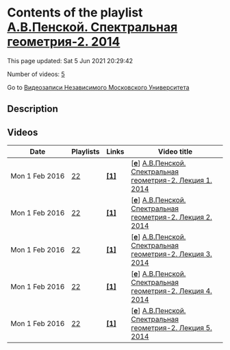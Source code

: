 # Contents of the playlist [А.В.Пенской. Спектральная геометрия-2. 2014](https://www.youtube.com/playlist?list=PLp9ABVh6_x4GpCgV0T-sB1KlBXSlLzsQt)

This page updated: Sat 5 Jun 2021 20:29:42

Number of videos: [5](#videos)

Go to [Видеозаписи Независимого Московского Университета](../README.md)

## Description



## Videos

|Date|Playlists|Links|Video title|
|---|---|---|---|
| Mon&nbsp;1&nbsp;Feb&nbsp;2016 | [22](../playlists/22 "А.В.Пенской. Спектральная геометрия-2. 2014") | [**[1]**](http://ium.mccme.ru/s14/penskoi-s14.html) | [[**e**](https://studio.youtube.com/video/eNUDXk_GJpM/edit "Edit")] [А.В.Пенской. Спектральная геометрия-2. Лекция 1. 2014](https://www.youtube.com/watch?v=eNUDXk_GJpM&list=PLp9ABVh6_x4GpCgV0T-sB1KlBXSlLzsQt "Спектральная геометрия-2. Лекция 1.&#013;Независимый Московский Университет &#013;Москва, Большой Власьевский пер., 11, 304, 22 февраляя 2014, 11:00&#013;Подробнее о курсе: http://ium.mccme.ru/s14/penskoi-s14.html") |
| Mon&nbsp;1&nbsp;Feb&nbsp;2016 | [22](../playlists/22 "А.В.Пенской. Спектральная геометрия-2. 2014") | [**[1]**](http://ium.mccme.ru/s14/penskoi-s14.html) | [[**e**](https://studio.youtube.com/video/6qo9EHBdrSo/edit "Edit")] [А.В.Пенской. Спектральная геометрия-2. Лекция 2. 2014](https://www.youtube.com/watch?v=6qo9EHBdrSo&list=PLp9ABVh6_x4GpCgV0T-sB1KlBXSlLzsQt "Спектральная геометрия-2. Лекция 2.&#013;Независимый Московский Университет &#013;Москва, Большой Власьевский пер., 11, 304, 1 марта 2014, 11:00&#013;Подробнее о курсе: http://ium.mccme.ru/s14/penskoi-s14.html") |
| Mon&nbsp;1&nbsp;Feb&nbsp;2016 | [22](../playlists/22 "А.В.Пенской. Спектральная геометрия-2. 2014") | [**[1]**](http://ium.mccme.ru/s14/penskoi-s14.html) | [[**e**](https://studio.youtube.com/video/BzRWoqj8JSU/edit "Edit")] [А.В.Пенской. Спектральная геометрия-2. Лекция 3. 2014](https://www.youtube.com/watch?v=BzRWoqj8JSU&list=PLp9ABVh6_x4GpCgV0T-sB1KlBXSlLzsQt "Спектральная геометрия-2. Лекция 3.&#013;Независимый Московский Университет &#013;Москва, Большой Власьевский пер., 11, 304, 8 марта 2014, 11:00&#013;Подробнее о курсе: http://ium.mccme.ru/s14/penskoi-s14.html") |
| Mon&nbsp;1&nbsp;Feb&nbsp;2016 | [22](../playlists/22 "А.В.Пенской. Спектральная геометрия-2. 2014") | [**[1]**](http://ium.mccme.ru/s14/penskoi-s14.html) | [[**e**](https://studio.youtube.com/video/N4VNB7aGOoI/edit "Edit")] [А.В.Пенской. Спектральная геометрия-2. Лекция 4. 2014](https://www.youtube.com/watch?v=N4VNB7aGOoI&list=PLp9ABVh6_x4GpCgV0T-sB1KlBXSlLzsQt "Спектральная геометрия-2. Лекция 4.&#013;Независимый Московский Университет &#013;Москва, Большой Власьевский пер., 11, 304, 15 марта 2014, 11:00&#013;Подробнее о курсе: http://ium.mccme.ru/s14/penskoi-s14.html") |
| Mon&nbsp;1&nbsp;Feb&nbsp;2016 | [22](../playlists/22 "А.В.Пенской. Спектральная геометрия-2. 2014") | [**[1]**](http://ium.mccme.ru/s14/penskoi-s14.html) | [[**e**](https://studio.youtube.com/video/HsV0Ngd37Qk/edit "Edit")] [А.В.Пенской. Спектральная геометрия-2. Лекция 5. 2014](https://www.youtube.com/watch?v=HsV0Ngd37Qk&list=PLp9ABVh6_x4GpCgV0T-sB1KlBXSlLzsQt "Спектральная геометрия-2. Лекция 5.&#013;Независимый Московский Университет &#013;Москва, Большой Власьевский пер., 11, 304, 22 марта 2014, 11:00&#013;Подробнее о курсе: http://ium.mccme.ru/s14/penskoi-s14.html") |
